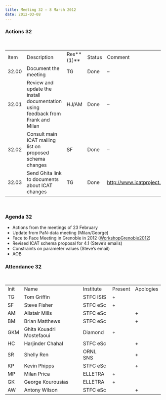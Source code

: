 ```yaml
---
title: Meeting 32 – 8 March 2012
date: 2012-03-08
---
```


### Actions 32

 

|       |                                                                                 |            |        |                                        |
| ----- | ------------------------------------------------------------------------------- | ---------- | ------ | -------------------------------------- |
| Item  | Description                                                                     | Res**(1)** | Status | Comment                                |
| 32.00 | Document the meeting                                                            | TG         | Done   | –                                      |
| 32.01 | Review and update the install documentation using feedback from Frank and Milan | HJ/AM      | Done   | –                                      |
| 32.02 | Consult main ICAT mailing list on proposed schema changes                       | SF         | Done   | –                                      |
| 32.03 | Send Ghita link to documents about ICAT changes                                 | TG         | Done   | <http://www.icatproject.org/icat.html> |

 

### Agenda 32

  - Actions from the meetings of 23 February
  - Update from PaN-data meeting (Milan/George)
  - Face to Face Meeting in Grenoble in 2012
    ([WorkshopGrenoble2012](https://code.google.com/p/icatproject/wiki/WorkshopGrenoble2012))
  - Revised ICAT schema proposal for 4.1 (Steve’s emails)
  - Constraints on parameter values (Steve’s email)
  - AOB

### Attendance 32

 

|      |                          |           |         |           |
| ---- | ------------------------ | --------- | ------- | --------- |
| Init | Name                     | Institute | Present | Apologies |
| TG   | Tom Griffin              | STFC ISIS | \+      |           |
| SF   | Steve Fisher             | STFC eSc  | \+      |           |
| AM   | Alistair Mills           | STFC eSc  |         | \+        |
| BM   | Brian Matthews           | STFC eSc  |         | \+        |
| GKM  | Ghita Kouadri Mostefaoui | Diamond   | \+      |           |
| HC   | Harjinder Chahal         | STFC eSc  |         | \+        |
| SR   | Shelly Ren               | ORNL SNS  |         | \+        |
| KP   | Kevin Phipps             | STFC eSc  |         | \+        |
| MP   | Milan Prica              | ELLETRA   | \+      |           |
| GK   | George Kourousias        | ELLETRA   | \+      |           |
| AW   | Antony Wilson            | STFC eSc  |         | \+        |
